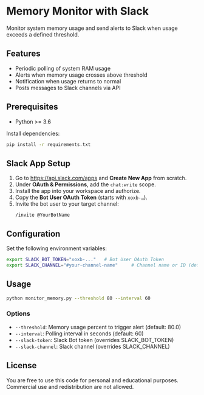 # Memory Monitor with Slack
Monitor system memory usage and send alerts to Slack when usage exceeds a defined threshold.

## Features
- Periodic polling of system RAM usage
- Alerts when memory usage crosses above threshold
- Notification when usage returns to normal
- Posts messages to Slack channels via API

## Prerequisites
- Python >= 3.6

Install dependencies:
   ```bash
   pip install -r requirements.txt
   ```

## Slack App Setup
1. Go to https://api.slack.com/apps and **Create New App** from scratch.
2. Under **OAuth & Permissions**, add the `chat:write` scope.
3. Install the app into your workspace and authorize.
4. Copy the **Bot User OAuth Token** (starts with `xoxb-…`).
5. Invite the bot user to your target channel:
   ```
   /invite @YourBotName
   ```


## Configuration
Set the following environment variables:
   ```bash
   export SLACK_BOT_TOKEN="xoxb-..."   # Bot User OAuth Token
   export SLACK_CHANNEL="#your-channel-name"     # Channel name or ID (default: #general)
   ```

## Usage
   ```bash
   python monitor_memory.py --threshold 80 --interval 60
   ```

### Options
- `--threshold`: Memory usage percent to trigger alert (default: 80.0)
- `--interval`: Polling interval in seconds (default: 60)
- `--slack-token`: Slack Bot token (overrides SLACK_BOT_TOKEN)
- `--slack-channel`: Slack channel (overrides SLACK_CHANNEL)


## License
You are free to use this code for personal and educational purposes. Commercial use and redistribution are not allowed.
